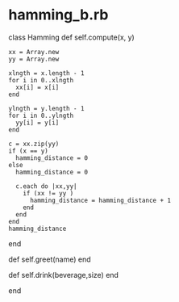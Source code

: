 # hamming_b.rb
class Hamming
	def self.compute(x, y)

    xx = Array.new
    yy = Array.new

    xlngth = x.length - 1
    for i in 0..xlngth
      xx[i] = x[i]
    end

    ylngth = y.length - 1
    for i in 0..ylngth
      yy[i] = y[i]
    end

    c = xx.zip(yy)
    if (x == y)
      hamming_distance = 0
    else  
      hamming_distance = 0
  
      c.each do |xx,yy|
        if (xx != yy )
          hamming_distance = hamming_distance + 1
        end 
      end
    end  
    hamming_distance
  end

  def self.greet(name)
  end

  def self.drink(beverage,size)
  end

end


